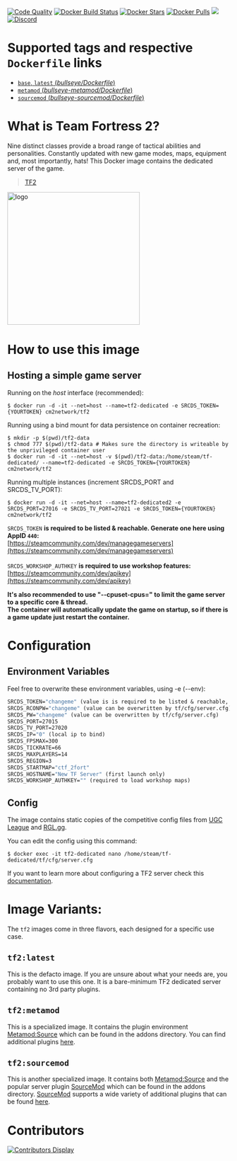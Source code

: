 [![Code Quality](https://img.shields.io/codacy/grade/5b35c73264f446c482d8076f53845f37)](https://hub.docker.com/r/cm2network/tf2/) [![Docker Build Status](https://img.shields.io/docker/cloud/build/cm2network/tf2.svg)](https://hub.docker.com/r/cm2network/tf2/) [![Docker Stars](https://img.shields.io/docker/stars/cm2network/tf2.svg)](https://hub.docker.com/r/cm2network/tf2/) [![Docker Pulls](https://img.shields.io/docker/pulls/cm2network/tf2.svg)](https://hub.docker.com/r/cm2network/tf2/) [![](https://img.shields.io/docker/image-size/cm2network/tf2)](https://microbadger.com/images/cm2network/tf2) [![Discord](https://img.shields.io/discord/747067734029893653)](https://discord.gg/7ntmAwM)
# Supported tags and respective `Dockerfile` links
-	[`base`, `latest` (*bullseye/Dockerfile*)](https://github.com/CM2Walki/TF2/blob/master/bullseye/Dockerfile)
-	[`metamod` (*bullseye-metamod/Dockerfile*)](https://github.com/CM2Walki/TF2/blob/master/bullseye-metamod/Dockerfile)
-	[`sourcemod` (*bullseye-sourcemod/Dockerfile*)](https://github.com/CM2Walki/TF2/blob/master/bullseye-sourcemod/Dockerfile)

# What is Team Fortress 2?
Nine distinct classes provide a broad range of tactical abilities and personalities. Constantly updated with new game modes, maps, equipment and, most importantly, hats!
This Docker image contains the dedicated server of the game.

>  [TF2](https://store.steampowered.com/app/440/Team_Fortress_2/)

<img src="https://1000logos.net/wp-content/uploads/2020/09/Team-Fortress-2-logo.png" alt="logo" width="300"/></img>

# How to use this image
## Hosting a simple game server

Running on the *host* interface (recommended):<br/>
```console
$ docker run -d -it --net=host --name=tf2-dedicated -e SRCDS_TOKEN={YOURTOKEN} cm2network/tf2
```

Running using a bind mount for data persistence on container recreation:
```console
$ mkdir -p $(pwd)/tf2-data
$ chmod 777 $(pwd)/tf2-data # Makes sure the directory is writeable by the unprivileged container user
$ docker run -d -it --net=host -v $(pwd)/tf2-data:/home/steam/tf-dedicated/ --name=tf2-dedicated -e SRCDS_TOKEN={YOURTOKEN} cm2network/tf2
```

Running multiple instances (increment SRCDS_PORT and SRCDS_TV_PORT):
```console
$ docker run -d -it --net=host --name=tf2-dedicated2 -e SRCDS_PORT=27016 -e SRCDS_TV_PORT=27021 -e SRCDS_TOKEN={YOURTOKEN} cm2network/tf2
```

`SRCDS_TOKEN` **is required to be listed & reachable. Generate one here using AppID `440`:**  
[https://steamcommunity.com/dev/managegameservers](https://steamcommunity.com/dev/managegameservers)<br/><br/>
`SRCDS_WORKSHOP_AUTHKEY` **is required to use workshop features:**  
[https://steamcommunity.com/dev/apikey](https://steamcommunity.com/dev/apikey)<br/>

**It's also recommended to use "--cpuset-cpus=" to limit the game server to a specific core & thread.**<br/>
**The container will automatically update the game on startup, so if there is a game update just restart the container.**

# Configuration
## Environment Variables
Feel free to overwrite these environment variables, using -e (--env): 
```dockerfile
SRCDS_TOKEN="changeme" (value is is required to be listed & reachable, retrieve token here (AppID 440): https://steamcommunity.com/dev/managegameservers)
SRCDS_RCONPW="changeme" (value can be overwritten by tf/cfg/server.cfg) 
SRCDS_PW="changeme" (value can be overwritten by tf/cfg/server.cfg) 
SRCDS_PORT=27015
SRCDS_TV_PORT=27020
SRCDS_IP="0" (local ip to bind)
SRCDS_FPSMAX=300
SRCDS_TICKRATE=66
SRCDS_MAXPLAYERS=14
SRCDS_REGION=3
SRCDS_STARTMAP="ctf_2fort"
SRCDS_HOSTNAME="New TF Server" (first launch only)
SRCDS_WORKSHOP_AUTHKEY="" (required to load workshop maps)
```
## Config
The image contains static copies of the competitive config files from [UGC League](https://www.ugcleague.com/files_tf26.cfm#) and [RGL.gg](https://rgl.gg/Public/About/Configs.aspx?r=24). 

You can edit the config using this command:
```console
$ docker exec -it tf2-dedicated nano /home/steam/tf-dedicated/tf/cfg/server.cfg
```

If you want to learn more about configuring a TF2 server check this [documentation](https://wiki.teamfortress.com/wiki/Dedicated_server_configuration).

# Image Variants:
The `tf2` images come in three flavors, each designed for a specific use case.

## `tf2:latest`
This is the defacto image. If you are unsure about what your needs are, you probably want to use this one. It is a bare-minimum TF2 dedicated server containing no 3rd party plugins.<br/>

## `tf2:metamod`
This is a specialized image. It contains the plugin environment [Metamod:Source](https://www.sourcemm.net) which can be found in the addons directory. You can find additional plugins [here](https://www.sourcemm.net/plugins).

## `tf2:sourcemod`
This is another specialized image. It contains both [Metamod:Source](https://www.sourcemm.net) and the popular server plugin [SourceMod](https://www.sourcemod.net) which can be found in the addons directory. [SourceMod](https://www.sourcemod.net) supports a wide variety of additional plugins that can be found [here](https://www.sourcemod.net/plugins.php).

# Contributors
[![Contributors Display](https://badges.pufler.dev/contributors/CM2Walki/tf2?size=50&padding=5&bots=false)](https://github.com/CM2Walki/tf2/graphs/contributors)
